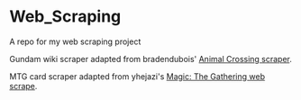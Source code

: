 # Web_Scraping
A repo for my web scraping project

Gundam wiki scraper adapted from bradendubois' <a href="https://github.com/bradendubois/animal-crossing-wiki-villager-scraper">Animal Crossing scraper</a>.

MTG card scraper adapted from yhejazi's <a href="https://github.com/yhejazi/mtg-web-scraper">Magic: The Gathering web scrape</a>.
